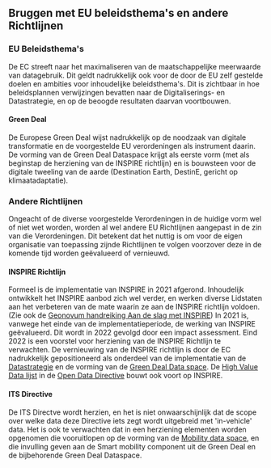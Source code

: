 ## Bruggen met EU beleidsthema's en andere Richtlijnen

### EU Beleidsthema's

De EC streeft naar het maximaliseren van de maatschappelijke meerwaarde van datagebruik. Dit geldt nadrukkelijk ook voor de door de EU zelf gestelde doelen en ambities voor inhoudelijke beleidsthema's. Dit is zichtbaar in hoe beleidsplannen verwijzingen bevatten naar de Digitaliserings- en Datastrategie, en op de beoogde resultaten daarvan voortbouwen.

#### Green Deal
De Europese Green Deal wijst nadrukkelijk op de noodzaak van digitale transformatie en de voorgestelde EU verordeningen als instrument daarin. De vorming van de Green Deal Dataspace krijgt als eerste vorm (met als beginstap de herziening van de INSPIRE richtlijn) en is bouwsteen voor de digitale tweeling van de aarde (Destination Earth, DestinE, gericht op klimaatadaptatie).

### Andere Richtlijnen

Ongeacht of de diverse voorgestelde Verordeningen in de huidige vorm wel of niet wet worden, worden al wel andere EU Richtlijnen aangepast in de zin van die Verordeningen. Dit betekent dat het nuttig is om voor de eigen organisatie van toepassing zijnde Richtlijnen te volgen voorzover deze in de komende tijd worden geëvalueerd of vernieuwd.

#### INSPIRE Richtlijn
Formeel is de implementatie van INSPIRE in 2021 afgerond. Inhoudelijk ontwikkelt het INSPIRE aanbod zich wel verder, en werken diverse Lidstaten aan het verbeteren van de mate waarin ze aan de INSPIRE richtlijn voldoen. (Zie ook de [Geonovum handreiking Aan de slag met INSPIRE](https://geonovum.github.io/inspire-wiki/)) In 2021 is, vanwege het einde van de implementatieperiode, de werking van INSPIRE geëvalueerd. Dit wordt in 2022 gevolgd door een impact assessment. Eind 2022 is een voorstel voor herziening van de INSPIRE Richtlijn te verwachten. De vernieuwing van de INSPIRE richtlijn is door de EC nadrukkelijk gepositioneerd als onderdeel van de implementatie van de [Datastrategie](https://geonovum.github.io/eu_regelingen_datastrategie/#europese-data-strategie) en de vorming van de [Green Deal Data space](https://geonovum.github.io/eu_regelingen_datastrategie/dsindex.html#green-deal-data-space). De [High Value Data lijst](https://geonovum.github.io/eu_regelingen_datastrategie/#high-value-datalijst) in de [Open Data Directive](https://geonovum.github.io/eu_regelingen_datastrategie/#open-data-richtlijn) bouwt ook voort op INSPIRE.


#### ITS Directive
De ITS Directve wordt herzien, en het is niet onwaarschijnlijk dat de scope over welke data deze Directive iets zegt wordt uitgebreid met 'in-vehicle' data. Het is ook te verwachten dat in een herziening elementen worden opgenomen die vooruitlopen op de vorming van de [Mobility data space](https://geonovum.github.io/eu_regelingen_datastrategie/dsindex.html#mobility-data-space), en die invulling geven aan de Smart mobility component uit de Green Deal en de bijbehorende Green Deal Dataspace.
